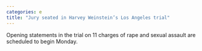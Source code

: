 ```yaml
---
categories: e
title: "Jury seated in Harvey Weinstein’s Los Angeles trial"
---
```

Opening statements in the trial on 11 charges of rape and sexual assault are scheduled to begin Monday.